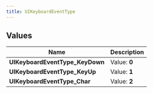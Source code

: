 ```yaml
---
title: UIKeyboardEventType
---
```


## Values
| Name | Description |
| ---- | ----------- |
| **UIKeyboardEventType_KeyDown** | Value: **0** |
| **UIKeyboardEventType_KeyUp** | Value: **1** |
| **UIKeyboardEventType_Char** | Value: **2** |

